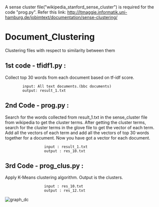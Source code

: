 A sense cluster file("wikipedia_stanford_sense_cluster") is required for the code "prog.py". Refer this link:
http://ltmaggie.informatik.uni-hamburg.de/jobimtext/documentation/sense-clustering/



# Document_Clustering
Clustering files with respect to similarity between them

## 1st code - tfidf1.py : 
Collect top 30 words from each document based on tf-idf score.

            input: All text documents.(bbc documents)
            output: result_1.txt

## 2nd Code - prog.py :  
Search for the words collected from result_1.txt in the sense_cluster file from wikipedia to get the cluster terms.
After getting the cluster terms, search for the cluster terms in the glove file to get the vector of each term.
Add all the vectors of each term and add all the vectors of top 30 words together for a document.
Now you have got a vector for each document.

                      input : result_1.txt
                      output : res_10.txt

## 3rd Code - prog_clus.py :
Apply K-Means clustering algorithm.
Output is the clusters.

                      input : res_10.txt
                      output : res_12.txt




![graph_dc](https://user-images.githubusercontent.com/31445774/58119016-af656900-7c1f-11e9-85ae-382d5dd7c8af.png)
